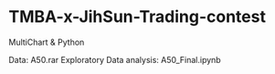 # TMBA-x-JihSun-Trading-contest
MultiChart &amp; Python

Data: A50.rar
Exploratory Data analysis: A50_Final.ipynb

